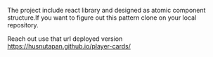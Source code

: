The project include react library and designed as atomic component structure.If you want to figure out this pattern clone on your local repository.

Reach out use that url deployed version https://husnutapan.github.io/player-cards/
